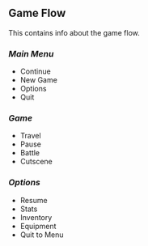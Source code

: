 ## **Game Flow**

This contains info about the game flow.

### _Main Menu_

- Continue
- New Game
- Options
- Quit

### _Game_

- Travel
- Pause
- Battle
- Cutscene

### _Options_

- Resume
- Stats
- Inventory
- Equipment
- Quit to Menu
